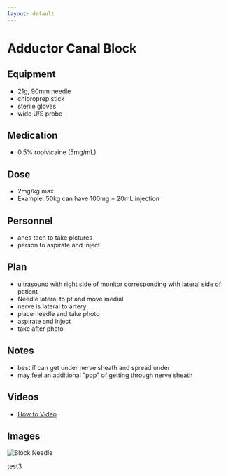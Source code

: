 ```yaml
---
layout: default
---
```


# Adductor Canal Block

## Equipment
* 21g, 90mm needle
* chloroprep stick
* sterile gloves
* wide U/S probe

## Medication
* 0.5% ropivicaine (5mg/mL)

## Dose
* 2mg/kg max
* Example: 50kg can have 100mg = 20mL injection

## Personnel
  * anes tech to take pictures
  * person to aspirate and inject

## Plan
* ultrasound with right side of monitor corresponding with lateral side of patient
* Needle lateral to pt and move medial
* nerve is lateral to artery
* place needle and take photo
* aspirate and inject
* take after photo

## Notes
* best if can get under nerve sheath and spread under
* may feel an additional "pop" of getting through nerve sheath

## Videos
* [How to Video](https://youtu.be/aiW_rQRKpnw)

## Images

![Block Needle](./assets/21g_90mm.jpeg)

test3